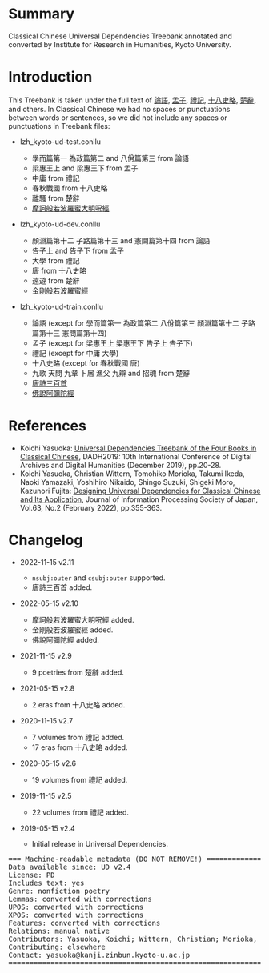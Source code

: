 # Summary

Classical Chinese Universal Dependencies Treebank annotated and converted by Institute for Research in Humanities, Kyoto University.

# Introduction

This Treebank is taken under the full text of [論語](https://corpus.kanji.zinbun.kyoto-u.ac.jp/gitlab/Kanbun/ud-kanbun/-/tree/master/kanripo/kR1h0004), [孟子](https://corpus.kanji.zinbun.kyoto-u.ac.jp/gitlab/Kanbun/ud-kanbun/-/tree/master/kanripo/kR1h0001), [禮記](https://corpus.kanji.zinbun.kyoto-u.ac.jp/gitlab/Kanbun/ud-kanbun/-/tree/master/kanripo/kR1d0052), [十八史略](https://corpus.kanji.zinbun.kyoto-u.ac.jp/gitlab/Kanbun/ud-kanbun/-/tree/master/18shilue), [楚辭](https://corpus.kanji.zinbun.kyoto-u.ac.jp/gitlab/Kanbun/ud-kanbun/-/tree/master/kanripo/kR4a0001), and others. In Classical Chinese we had no spaces or punctuations between words or sentences, so we did not include any spaces or punctuations in Treebank files:

* lzh_kyoto-ud-test.conllu
    - 學而篇第一 為政篇第二 and 八佾篇第三 from 論語
    - 梁惠王上 and 梁惠王下 from 孟子
    - 中庸 from 禮記
    - 春秋戰國 from 十八史略
    - 離騷 from 楚辭
    - [摩訶般若波羅蜜大明呪經](https://corpus.kanji.zinbun.kyoto-u.ac.jp/gitlab/Kanbun/ud-kanbun/-/tree/master/kanripo/kR6c0127)

* lzh_kyoto-ud-dev.conllu
    - 顏淵篇第十二 子路篇第十三 and 憲問篇第十四 from 論語
    - 告子上 and 告子下 from 孟子
    - 大學 from 禮記
    - 唐 from 十八史略
    - 遠遊 from 楚辭
    - [金剛般若波羅蜜經](https://corpus.kanji.zinbun.kyoto-u.ac.jp/gitlab/Kanbun/ud-kanbun/-/tree/master/kanripo/kR6c0023)

* lzh_kyoto-ud-train.conllu
    - 論語 (except for 學而篇第一 為政篇第二 八佾篇第三 顏淵篇第十二 子路篇第十三 憲問篇第十四)
    - 孟子 (except for 梁惠王上 梁惠王下 告子上 告子下)
    - 禮記 (except for 中庸 大學)
    - 十八史略 (except for 春秋戰國 唐)
    - 九歌 天問 九章 卜居 漁父 九辯 and 招魂 from 楚辭
    - [唐詩三百首](https://corpus.kanji.zinbun.kyoto-u.ac.jp/gitlab/Kanbun/ud-kanbun/-/tree/master/kanripo/kR4h0169)
    - [佛說阿彌陀經](https://corpus.kanji.zinbun.kyoto-u.ac.jp/gitlab/Kanbun/ud-kanbun/-/tree/master/kanripo/kR6f0082)

# References

* Koichi Yasuoka: [Universal Dependencies Treebank of the Four Books in Classical Chinese](http://hdl.handle.net/2433/245217), DADH2019: 10th International Conference of Digital Archives and Digital Humanities (December 2019), pp.20-28.
* Koichi Yasuoka, Christian Wittern, Tomohiko Morioka, Takumi Ikeda, Naoki Yamazaki, Yoshihiro Nikaido, Shingo Suzuki, Shigeki Moro, Kazunori Fujita: [Designing Universal Dependencies for Classical Chinese and Its Application](http://id.nii.ac.jp/1001/00216242/), Journal of Information Processing Society of Japan, Vol.63, No.2 (February 2022), pp.355-363.

# Changelog

* 2022-11-15 v2.11
  * `nsubj:outer` and `csubj:outer` supported.
  * 唐詩三百首 added.

* 2022-05-15 v2.10
  * 摩訶般若波羅蜜大明呪經 added.
  * 金剛般若波羅蜜經 added.
  * 佛說阿彌陀經 added.

* 2021-11-15 v2.9
  * 9 poetries from 楚辭 added.

* 2021-05-15 v2.8
  * 2 eras from 十八史略 added.

* 2020-11-15 v2.7
  * 7 volumes from 禮記 added.
  * 17 eras from 十八史略 added.

* 2020-05-15 v2.6
  * 19 volumes from 禮記 added.

* 2019-11-15 v2.5
  * 22 volumes from 禮記 added.

* 2019-05-15 v2.4
  * Initial release in Universal Dependencies.

<pre>
=== Machine-readable metadata (DO NOT REMOVE!) ================================
Data available since: UD v2.4
License: PD
Includes text: yes
Genre: nonfiction poetry
Lemmas: converted with corrections
UPOS: converted with corrections
XPOS: converted with corrections
Features: converted with corrections
Relations: manual native
Contributors: Yasuoka, Koichi; Wittern, Christian; Morioka, Tomohiko; Ikeda, Takumi; Yamazaki, Naoki; Nikaido, Yoshihiro; Suzuki, Shingo; Moro, Shigeki; Li, Yuan; Shirasu, Hiroyuki; Fujita, Kazunori
Contributing: elsewhere
Contact: yasuoka@kanji.zinbun.kyoto-u.ac.jp
===============================================================================
</pre>
